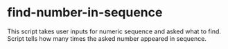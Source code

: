 # find-number-in-sequence
This script takes user inputs for numeric sequence and asked what to find. Script tells how many times the asked number appeared in sequence.
